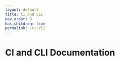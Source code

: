 ```yaml
---
layout: default
title: CI and CLI
nav_order: 3
has_children: true
permalink: /ci-cli
---
```


# CI and CLI Documentation
